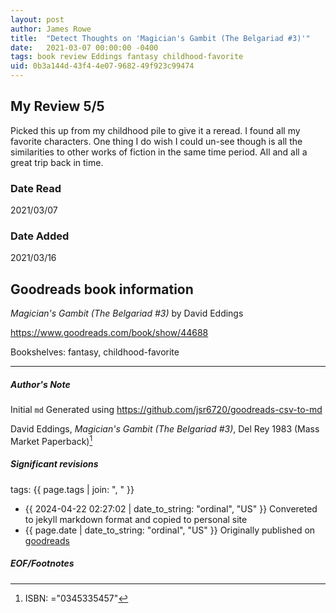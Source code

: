 ```yaml
---
layout: post
author: James Rowe
title:  "Detect Thoughts on 'Magician's Gambit (The Belgariad #3)'"
date:   2021-03-07 00:00:00 -0400
tags: book review Eddings fantasy childhood-favorite
uid: 0b3a144d-43f4-4e07-9682-49f923c99474
---
```


<!-- highly dependent on how you personally use jekyll templates, and how you want this to show up -->
<!-- escape any jekyll keys with double brackets -->

## My Review 5/5

Picked this up from my childhood pile to give it a reread. I found all my favorite characters. One thing I do wish I could un-see though is all the similarities to other works of fiction in the same time period. All and all a great trip back in time.

### Date Read
2021/03/07

### Date Added
2021/03/16

## Goodreads book information

*Magician's Gambit (The Belgariad #3)* by David Eddings

https://www.goodreads.com/book/show/44688

Bookshelves: fantasy, childhood-favorite

---

##### Author's Note

Initial `md` Generated using https://github.com/jsr6720/goodreads-csv-to-md

David Eddings, *Magician's Gambit (The Belgariad #3)*,  Del Rey 1983 (Mass Market Paperback)[^1]

##### Significant revisions

tags: {{ page.tags | join: ", " }} <!-- todo move this somewhere -->

- {{ 2024-04-22 02:27:02 | date_to_string: "ordinal", "US" }} Convereted to jekyll markdown format and copied to personal site
- {{ page.date | date_to_string: "ordinal", "US" }} Originally published on [goodreads](https://www.goodreads.com)

##### EOF/Footnotes

[^1]: ISBN: ="0345335457"